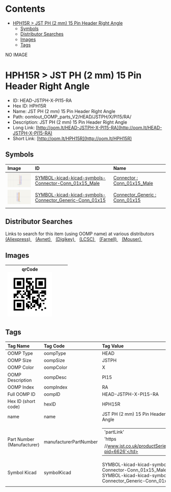 



Contents
========

* [HPH15R > JST PH (2 mm) 15 Pin Header Right Angle](#hph15r--jst-ph-2-mm-15-pin-header-right-angle)
	* [Symbols](#symbols)
	* [Distributor Searches](#distributor-searches)
	* [Images](#images)
	* [Tags](#tags)
  
NO IMAGE  
# HPH15R > JST PH (2 mm) 15 Pin Header Right Angle

- ID: HEAD-JSTPH-X-PI15-RA
- Hex ID: HPH15R
- Name: JST PH (2 mm) 15 Pin Header Right Angle
- Path: oomlout_OOMP_parts_V2/HEAD/JSTPH/X/PI15/RA/
- Description: JST PH (2 mm) 15 Pin Header Right Angle
- Long Link: [http://oom.lt/HEAD-JSTPH-X-PI15-RA](http://oom.lt/HEAD-JSTPH-X-PI15-RA)
- Short Link: [http://oom.lt/HPH15R](http://oom.lt/HPH15R)

## Symbols
  

|Image|ID|Name|
| :--- | :--- | :--- |
|[![](https://raw.githubusercontent.com/oomlout/oomlout_OOMP_eda_V2/main/SYMBOL/kicad/kicad-symbols/Connector/Conn_01x15_Male/image_140.png)](https://github.com/oomlout/oomlout_OOMP_eda_V2/tree/main/SYMBOL/kicad/kicad-symbols/Connector/Conn_01x15_Male/)|[SYMBOL-kicad-kicad-symbols-Connector-Conn_01x15_Male](https://github.com/oomlout/oomlout_OOMP_eda_V2/tree/main/SYMBOL/kicad/kicad-symbols/Connector/Conn_01x15_Male/)|[Connector : Conn_01x15_Male](https://github.com/oomlout/oomlout_OOMP_eda_V2/tree/main/SYMBOL/kicad/kicad-symbols/Connector/Conn_01x15_Male/)|
|[![](https://raw.githubusercontent.com/oomlout/oomlout_OOMP_eda_V2/main/SYMBOL/kicad/kicad-symbols/Connector_Generic/Conn_01x15/image_140.png)](https://github.com/oomlout/oomlout_OOMP_eda_V2/tree/main/SYMBOL/kicad/kicad-symbols/Connector_Generic/Conn_01x15/)|[SYMBOL-kicad-kicad-symbols-Connector_Generic-Conn_01x15](https://github.com/oomlout/oomlout_OOMP_eda_V2/tree/main/SYMBOL/kicad/kicad-symbols/Connector_Generic/Conn_01x15/)|[Connector_Generic : Conn_01x15](https://github.com/oomlout/oomlout_OOMP_eda_V2/tree/main/SYMBOL/kicad/kicad-symbols/Connector_Generic/Conn_01x15/)|
||||

## Distributor Searches
  
Links to search for this item (using OOMP name) at various distributors  
[(Aliexpress) ](https://www.aliexpress.com/wholesale?SearchText=JST+PH+2+mm+15+Pin+Header+Right+Angle)&nbsp;&nbsp;&nbsp;[(Avnet) ](https://www.avnet.com/shop/us/search/JST+PH+2+mm+15+Pin+Header+Right+Angle)&nbsp;&nbsp;&nbsp;[(Digikey) ](https://www.digikey.co.uk/en/products/result?s=JST+PH+2+mm+15+Pin+Header+Right+Angle)&nbsp;&nbsp;&nbsp;[(LCSC) ](https://www.lcsc.com/search?q=JST+PH+2+mm+15+Pin+Header+Right+Angle)&nbsp;&nbsp;&nbsp;[(Farnell) ](https://uk.farnell.com/search?st=JST+PH+2+mm+15+Pin+Header+Right+Angle)&nbsp;&nbsp;&nbsp;[(Mouser) ](https://www.mouser.com/c/?q=JST+PH+2+mm+15+Pin+Header+Right+Angle)&nbsp;&nbsp;&nbsp;
## Images
  

|qrCode<br>[![](https://raw.githubusercontent.com/oomlout/oomlout_OOMP_parts_V2/main/HEAD/JSTPH/X/PI15/RA/qrCode_140.png)](https://github.com/oomlout/oomlout_OOMP_parts_V2/tree/main/HEAD/JSTPH/X/PI15/RA/qrCode.png)||||
| :---: | :---: | :---: | :---: |

## Tags
  

|Tag Name|Tag Code|Tag Value|
| :--- | :--- | :--- |
|OOMP Type|oompType|HEAD|
|OOMP Size|oompSize|JSTPH|
|OOMP Color|oompColor|X|
|OOMP Description|oompDesc|PI15|
|OOMP Index|oompIndex|RA|
|Full OOMP ID|oompID|HEAD-JSTPH-X-PI15-RA|
|Hex ID (short code)|hexID|HPH15R|
|name|name|JST PH (2 mm) 15 Pin Header Right Angle|
|Part Number (Manufacturer)|manufacturerPartNumber|<table><tr><td>'partLink'</td></tr><tr><td> 'https</td></tr><tr><td>//www.jst.co.uk/productSeries.php?pid=6626'</td></tr></table>|
|Symbol Kicad|symbolKicad|SYMBOL-kicad-kicad-symbols-Connector-Conn_01x15_Male, SYMBOL-kicad-kicad-symbols-Connector_Generic-Conn_01x15|
||||
